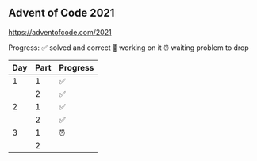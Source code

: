 ## Advent of Code 2021

https://adventofcode.com/2021

Progress:
✅ solved and correct
🤔 working on it 
⏰ waiting problem to drop

| Day | Part | Progress |
| --- | --- | --- |
| 1 | 1 | ✅ |
|  | 2 | ✅ |
| 2 | 1 |  ✅ | 
|  | 2 | ✅ | 
| 3 | 1 | ⏰ |
|  | 2 | 